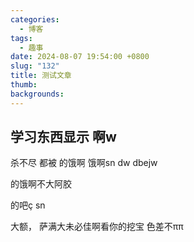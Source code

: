 ```yaml
---
categories:
  - 博客
tags:
  - 趣事
date: 2024-08-07 19:54:00 +0800
slug: "132"
title: 测试文章
thumb: 
backgrounds:
---
```


## 学习东西显示 啊w
杀不尽 都被
的饿啊 饿啊sn dw dbejw 

的饿啊不大阿胶

的吧ç
sn 

大额， 萨满大未必佳啊看你的挖宝
色差不ππ